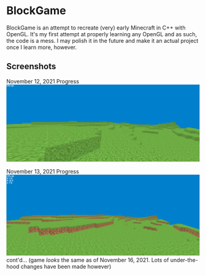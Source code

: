 # BlockGame
BlockGame is an attempt to recreate (very) early Minecraft in C++ with OpenGL. It's my first attempt at properly learning any OpenGL and as such, the code is a mess. I may polish it in the future and make it an actual project once I learn more, however.

## Screenshots
November 12, 2021 Progress
![Nov122021](https://raw.githubusercontent.com/CamK06/BlockGame/master/screenshots/Nov12-2021.png "Progress Screenshot - November 12, 2021")


November 13, 2021 Progress
![Nov132021](https://raw.githubusercontent.com/CamK06/BlockGame/master/screenshots/Nov13-2021.png "Progress Screenshot - November 13, 2021")
cont'd...   (game *looks* the same as of November 16, 2021. Lots of under-the-hood changes have been made however)